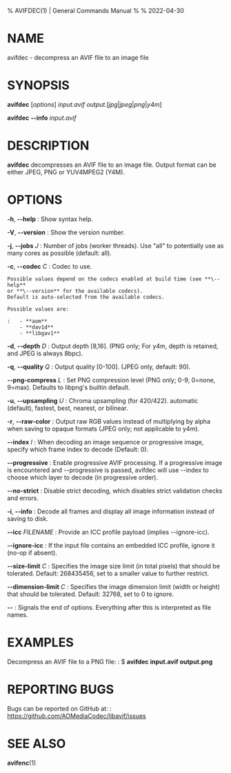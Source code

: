 % AVIFDEC(1) | General Commands Manual
%
% 2022-04-30

<!--
This man page is written in pandoc's Markdown.
See: https://pandoc.org/MANUAL.html#pandocs-markdown
-->

# NAME

avifdec - decompress an AVIF file to an image file

# SYNOPSIS

**avifdec** [_options_] _input.avif_ _output._[_jpg_|_jpeg_|_png_|_y4m_]

**avifdec** **\--info** _input.avif_

# DESCRIPTION

**avifdec** decompresses an AVIF file to an image file.
Output format can be either JPEG, PNG or YUV4MPEG2 (Y4M).

# OPTIONS

**-h**, **\--help**
:   Show syntax help.

**-V**, **\--version**
:   Show the version number.

**-j**, **\--jobs** _J_
:   Number of jobs (worker threads). Use "all" to potentially use as many cores as possible (default: all).

**-c**, **\--codec** _C_
:   Codec to use.

    Possible values depend on the codecs enabled at build time (see **\--help**
    or **\--version** for the available codecs).
    Default is auto-selected from the available codecs.

    Possible values are:

    :   - **aom**
        - **dav1d**
        - **libgav1**

**-d**, **\--depth** _D_
:   Output depth [8,16]. (PNG only; For y4m, depth is retained, and JPEG is always 8bpc).

**-q**, **\--quality** _Q_
:   Output quality [0-100]. (JPEG only, default: 90).

**\--png-compress** _L_
:   Set PNG compression level (PNG only; 0-9, 0=none, 9=max). Defaults to libpng's builtin default.

**-u**, **\--upsampling** _U_
:   Chroma upsampling (for 420/422). automatic (default), fastest, best, nearest, or bilinear.

**-r**, **\--raw-color**
:   Output raw RGB values instead of multiplying by alpha when saving to opaque formats
    (JPEG only; not applicable to y4m).

**\--index** _I_
:   When decoding an image sequence or progressive image, specify which frame index to decode (Default: 0).

**\--progressive**
:   Enable progressive AVIF processing. If a progressive image is encountered and \--progressive is passed,
    avifdec will use \--index to choose which layer to decode (in progressive order).

**\--no-strict**
:   Disable strict decoding, which disables strict validation checks and errors.

**-i**, **\--info**
:   Decode all frames and display all image information instead of saving to disk.

**\--icc** _FILENAME_
:   Provide an ICC profile payload (implies \--ignore-icc).

**\--ignore-icc**
:   If the input file contains an embedded ICC profile, ignore it (no-op if absent).

**\--size-limit** _C_
:   Specifies the image size limit (in total pixels) that should be tolerated.
    Default: 268435456, set to a smaller value to further restrict.

**\--dimension-limit** _C_
:   Specifies the image dimension limit (width or height) that should be tolerated.
    Default: 32768, set to 0 to ignore.

**\--**
:   Signals the end of options. Everything after this is interpreted as file names.

# EXAMPLES

Decompress an AVIF file to a PNG file:
:   $ **avifdec input.avif output.png**

# REPORTING BUGS

Bugs can be reported on GitHub at:
:   <https://github.com/AOMediaCodec/libavif/issues>

# SEE ALSO

**avifenc**(1)
